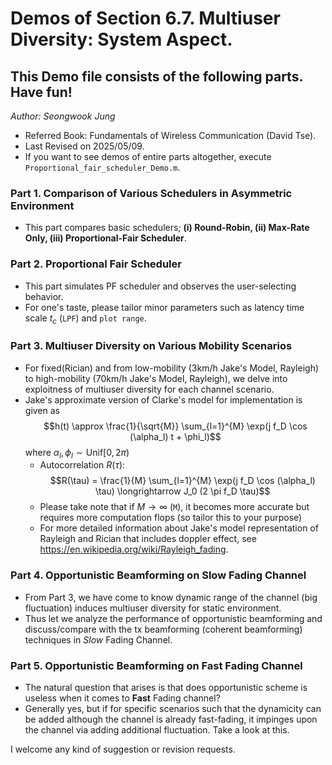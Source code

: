 # Demos of Section 6.7. Multiuser Diversity: System Aspect. 
## This Demo file consists of the following parts. Have fun!

*Author: Seongwook Jung*

- Referred Book: Fundamentals of Wireless Communication (David Tse).
- Last Revised on 2025/05/09.
- If you want to see demos of entire parts altogether, execute `Proportional_fair_scheduler_Demo.m`.


### Part 1. Comparison of Various Schedulers in Asymmetric Environment
- This part compares basic schedulers; **(i) Round-Robin, (ii) Max-Rate Only, (iii) Proportional-Fair Scheduler**.

### Part 2. Proportional Fair Scheduler
- This part simulates PF scheduler and observes the user-selecting behavior.
- For one's taste, please tailor minor parameters such as latency time scale $t_c$ (`LPF`) and `plot range`.

### Part 3. Multiuser Diversity on Various Mobility Scenarios
- For fixed(Rician) and from low-mobility (3km/h Jake's Model, Rayleigh) to high-mobility (70km/h Jake's Model, Rayleigh), we delve into exploitness of multiuser diversity for each channel scenario.
- Jake's approximate version of Clarke's model for implementation is given as $$h(t) \approx \frac{1}{\sqrt{M}} \sum_{l=1}^{M} \exp(j f_D \cos (\alpha_l) t + \phi_l)$$ where $\alpha_l, \phi_l \sim \text{Unif}[0, 2\pi)$
  - Autocorrelation $R(\tau)$: $$R(\tau) = \frac{1}{M} \sum_{l=1}^{M} \exp(j f_D \cos (\alpha_l) \tau) \longrightarrow J_0 (2 \pi f_D \tau)$$
  - Please take note that if $M \rightarrow \infty$ (`M`), it becomes more accurate but requires more computation flops (so tailor this to your purpose)
  - For more detailed information about Jake's model representation of Rayleigh and Rician that includes doppler effect, see https://en.wikipedia.org/wiki/Rayleigh_fading.

### Part 4. Opportunistic Beamforming on Slow Fading Channel
- From Part 3, we have come to know dynamic range of the channel (big fluctuation) induces multiuser diversity for static environment.
- Thus let we analyze the performance of opportunistic beamforming and discuss/compare with the tx beamforming (coherent beamforming) techniques in *Slow* Fading Channel.

### Part 5. Opportunistic Beamforming on Fast Fading Channel
- The natural question that arises is that does opportunistic scheme is useless when it comes to **Fast** Fading channel?
- Generally yes, but if for specific scenarios such that the dynamicity can be added although the channel is already fast-fading, it impinges upon the channel via adding additional fluctuation. Take a look at this.

I welcome any kind of suggestion or revision requests.

